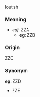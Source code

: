 loutish
### Meaning
+ _adj_: ZZA
    + __eg__: ZZB

### Origin

ZZC

### Synonym

__eg__: ZZD

+ ZZE


